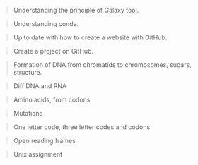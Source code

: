 >Understanding the principle of Galaxy tool.

>Understanding conda.    

>Up to date with how to create a website with GitHub. 

>Create a project on GitHub.

>Formation of DNA from chromatids to chromosomes, sugars, structure.    

>Diff DNA and RNA    

>Amino acids, from  codons 
   
>Mutations  
  
>One letter code, three letter codes and codons    

>Open reading frames
    
>Unix assignment    

